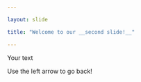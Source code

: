 ```yaml
---

layout: slide

title: "Welcome to our __second slide!__"

---
```


Your text

Use the left arrow to go back!

